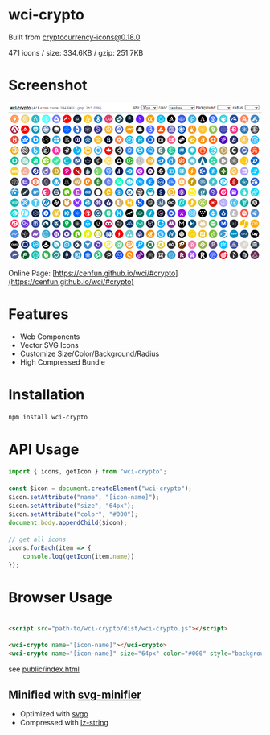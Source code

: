 # wci-crypto
Built from [cryptocurrency-icons@0.18.0](https://github.com/spothq/cryptocurrency-icons)  

471 icons / size: 334.6KB / gzip: 251.7KB  



# Screenshot
![screenshot](public/screenshot.png)

Online Page: [https://cenfun.github.io/wci/#crypto](https://cenfun.github.io/wci/#crypto)

# Features
* Web Components
* Vector SVG Icons 
* Customize Size/Color/Background/Radius
* High Compressed Bundle
# Installation
```sh
npm install wci-crypto
```
# API Usage
```js
import { icons, getIcon } from "wci-crypto";

const $icon = document.createElement("wci-crypto");
$icon.setAttribute("name", "[icon-name]");
$icon.setAttribute("size", "64px");
$icon.setAttribute("color", "#000");
document.body.appendChild($icon);

// get all icons
icons.forEach(item => {
    console.log(getIcon(item.name))
});
```
# Browser Usage
```html

<script src="path-to/wci-crypto/dist/wci-crypto.js"></script>

<wci-crypto name="[icon-name]"></wci-crypto>
<wci-crypto name="[icon-name]" size="64px" color="#000" style="background:#f5f5f5;"></wci-crypto>
```
see [public/index.html](public/index.html)

## Minified with [svg-minifier](https://github.com/cenfun/svg-minifier)
* Optimized with [svgo](https://github.com/svg/svgo)
* Compressed with [lz-string](https://github.com/pieroxy/lz-string)